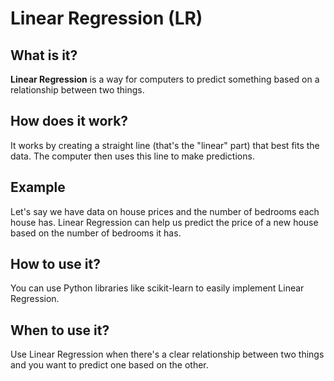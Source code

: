 # Linear Regression (LR)

## What is it?
**Linear Regression** is a way for computers to predict something based on a relationship between two things.

## How does it work?
It works by creating a straight line (that's the "linear" part) that best fits the data. The computer then uses this line to make predictions.

## Example
Let's say we have data on house prices and the number of bedrooms each house has. Linear Regression can help us predict the price of a new house based on the number of bedrooms it has.

## How to use it?
You can use Python libraries like scikit-learn to easily implement Linear Regression.

## When to use it?
Use Linear Regression when there's a clear relationship between two things and you want to predict one based on the other.
